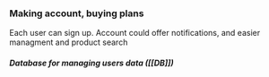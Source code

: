 ### Making account, buying plans
Each user can sign up. Account could offer notifications, and easier managment and product search

##### Database for managing users data ([[DB]])

